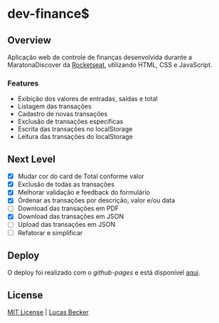 # dev-finance$

## Overview
Aplicação web de controle de finanças desenvolvida durante a MaratonaDiscover da [Rocketseat](https://rocketseat.com.br/), utilizando HTML, CSS e JavaScript.

### Features
- Exibição dos valores de entradas, saídas e total
- Listagem das transações
- Cadastro de novas transações
- Exclusão de transações específicas
- Escrita das transações no localStorage
- Leitura das transações do localStorage
 
## Next Level
- [X] Mudar cor do card de Total conforme valor
- [X] Exclusão de todas as transações
- [X] Melhorar validação e feedback do formulário
- [X] Ordenar as transações por descrição, valor e/ou data
- [ ] Download das transações em PDF
- [X] Download das transações em JSON
- [ ] Upload das transações em JSON
- [ ] Refatorar e simplificar

## Deploy
O deploy foi realizado com o *github-pages* e está disponível [aqui](https://lucasbecker.github.io/dev-finances).

## License
[MIT License](./LICENSE) | [Lucas Becker](http://lucasbecker.github.io/)
